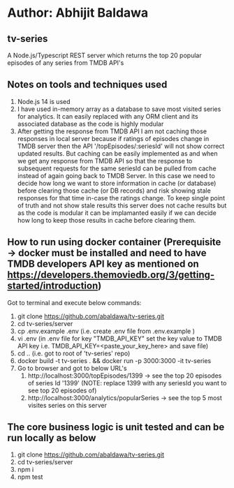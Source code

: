 # Author: Abhijit Baldawa
## tv-series
A Node.js/Typescript REST server which returns the top 20 popular episodes of any series from TMDB API's

## Notes on tools and techniques used
1. Node.js 14 is used
2. I have used in-memory array as a database to save most visited series for analytics. It can easily replaced with any ORM client and its associated database as the code is highly modular
3. After getting the response from TMDB API I am not caching those responses in local server because if ratings of episodes change in TMDB server then the API '/topEpisodes/:seriesId' will not show correct updated results. But caching can be easily implemented as and when we get any response from TMDB API so that the response to subsequent requests for the same seriesId can be pulled from cache instead of again going back to TMDB Server. In this case we need to decide how long we want to store information in cache (or database) before clearing those cache (or DB records) and risk showing stale responses for that time in-case the ratings change. To keep single point of truth and not show stale results this server does not cache results but as the code is modular it can be implamanted easily if we can decide how long to keep those results in cache before clearing them.  

## How to run using docker container (Prerequisite -> docker must be installed and need to have TMDB developers API key as mentioned on https://developers.themoviedb.org/3/getting-started/introduction)
Got to terminal and execute below commands:
1. git clone https://github.com/abaldawa/tv-series.git
2. cd tv-series/server
3. cp .env.example .env   (i.e. create .env file from .env.example )
4. vi .env   (in .env file for key "TMDB_API_KEY" set the key value to TMDB API key i.e. TMDB_API_KEY=<paste_your_key_here> and save file)
6. cd ..   (i.e. got to root of 'tv-series' repo)
3. docker build -t tv-series . && docker run -p 3000:3000 -it tv-series
4. Go to browser and got to below URL's
    1. http://localhost:3000/topEpisodes/1399 -> see the top 20 episodes of series Id '1399' (NOTE: replace 1399 with any seriesId you want to see top 20 episodes of)
    2. http://localhost:3000/analytics/popularSeries -> see the top 5 most visites series on this server
    
## The core business logic is unit tested and can be run locally as below
1. git clone https://github.com/abaldawa/tv-series.git
2. cd tv-series/server
3. npm i
4. npm test
